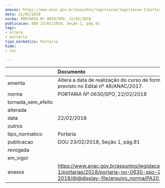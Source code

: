 ```yaml
---
anexos: https://www.anac.gov.br/assuntos/legislacao/legislacao-1/portarias/2018/portaria-no-0630-spo-22-02-2018/@@display-file/arquivo_norma/PA2018-0630.pdf
data: 22/02/2018
norma: PORTARIA Nº 0630/SPO, 22/02/2018
publicacao: DOU 23/02/2018, Seção 1, pág.91
tags:
- altera
- portaria
tipo_normatico: Portaria
hide: 
- toc 
 
---
```


|                    | Documento                                                                                                                                            |
|:-------------------|:-----------------------------------------------------------------------------------------------------------------------------------------------------|
| ementa             | Altera a data de realização do curso de formação previsto no Edital nº 48/ANAC/2017.                                                                 |
| norma              | PORTARIA Nº 0630/SPO, 22/02/2018                                                                                                                     |
| tornada_sem_efeito |                                                                                                                                                      |
| alterada           |                                                                                                                                                      |
| data               | 22/02/2018                                                                                                                                           |
| outros             |                                                                                                                                                      |
| tipo_normatico     | Portaria                                                                                                                                             |
| publicacao         | DOU 23/02/2018, Seção 1, pág.91                                                                                                                      |
| revogada           |                                                                                                                                                      |
| em_vigor           |                                                                                                                                                      |
| anexos             | https://www.anac.gov.br/assuntos/legislacao/legislacao-1/portarias/2018/portaria-no-0630-spo-22-02-2018/@@display-file/arquivo_norma/PA2018-0630.pdf |